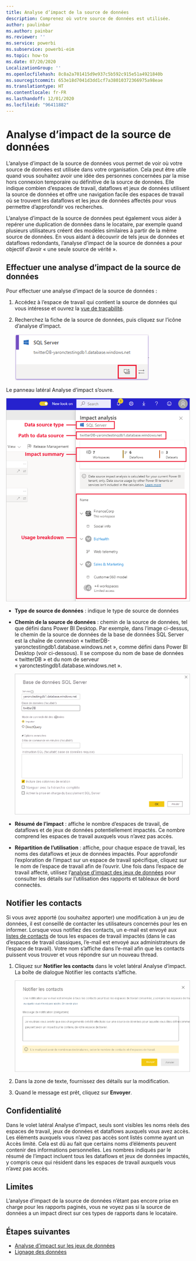```yaml
---
title: Analyse d’impact de la source de données
description: Comprenez où votre source de données est utilisée.
author: paulinbar
ms.author: painbar
ms.reviewer: ''
ms.service: powerbi
ms.subservice: powerbi-eim
ms.topic: how-to
ms.date: 07/20/2020
LocalizationGroup: ''
ms.openlocfilehash: 8c8a2a701415d9e937c5b592c915e51a4921840b
ms.sourcegitcommit: 653e18d7041d3dd1cf7a38010372366975a98eae
ms.translationtype: HT
ms.contentlocale: fr-FR
ms.lasthandoff: 12/01/2020
ms.locfileid: "96411882"
---
```

# <a name="data-source-impact-analysis"></a>Analyse d’impact de la source de données

L’analyse d’impact de la source de données vous permet de voir où votre source de données est utilisée dans votre organisation. Cela peut être utile quand vous souhaitez avoir une idée des personnes concernées par la mise hors connexion temporaire ou définitive de la source de données. Elle indique combien d’espaces de travail, dataflows et jeux de données utilisent la source de données et offre une navigation facile des espaces de travail où se trouvent les dataflows et les jeux de données affectés pour vous permettre d’approfondir vos recherches.

L’analyse d’impact de la source de données peut également vous aider à repérer une duplication de données dans le locataire, par exemple quand plusieurs utilisateurs créent des modèles similaires à partir de la même source de données. En vous aidant à découvrir de tels jeux de données et dataflows redondants, l’analyse d’impact de la source de données a pour objectif d’avoir « une seule source de vérité ».

## <a name="perform-data-source-impact-analysis"></a>Effectuer une analyse d’impact de la source de données

Pour effectuer une analyse d’impact de la source de données :

1. Accédez à l’espace de travail qui contient la source de données qui vous intéresse et ouvrez la [vue de traçabilité](service-data-lineage.md).
1. Recherchez la fiche de la source de données, puis cliquez sur l’icône d’analyse d’impact.

    ![Capture d’écran de la fiche de la source de données montrant le bouton d’analyse d’impact.](media/service-data-source-impact-analysis/data-source-impact-analysis-button.png)
 
Le panneau latéral Analyse d’impact s’ouvre.

![Capture d’écran du volet latéral de l’analyse d’impact de la source de données.](media/service-data-source-impact-analysis/data-source-impact-analyis-side-pane.png)
 
* **Type de source de données** : indique le type de source de données
* **Chemin de la source de données** : chemin de la source de données, tel que défini dans Power BI Desktop. Par exemple, dans l’image ci-dessus, le chemin de la source de données de la base de données SQL Server est la chaîne de connexion « twitterDB-yaronctestingdb1.database.windows.net », comme défini dans Power BI Desktop (voir ci-dessous). Il se compose du nom de base de données « twitterDB » et du nom de serveur « yaronctestingdb1.database.windows.net ».

    ![Capture d’écran de la définition de la chaîne de connexion dans Power BI Desktop.](media/service-data-source-impact-analysis/connection-string-definition-in-desktop.png)
 
* **Résumé de l’impact** : affiche le nombre d’espaces de travail, de dataflows et de jeux de données potentiellement impactés. Ce nombre comprend les espaces de travail auxquels vous n’avez pas accès.
* **Répartition de l’utilisation** : affiche, pour chaque espace de travail, les noms des dataflows et jeux de données impactés. Pour approfondir l’exploration de l’impact sur un espace de travail spécifique, cliquez sur le nom de l’espace de travail afin de l’ouvrir. Une fois dans l’espace de travail affecté, utilisez l’[analyse d’impact des jeux de données](service-dataset-impact-analysis.md) pour consulter les détails sur l’utilisation des rapports et tableaux de bord connectés.

## <a name="notify-contacts"></a>Notifier les contacts

Si vous avez apporté (ou souhaitez apporter) une modification à un jeu de données, il est conseillé de contacter les utilisateurs concernés pour les en informer. Lorsque vous notifiez des contacts, un e-mail est envoyé aux [listes de contacts](service-create-the-new-workspaces.md#create-a-contact-list) de tous les espaces de travail impactés (dans le cas d’espaces de travail classiques, l’e-mail est envoyé aux administrateurs de l’espace de travail). Votre nom s’affiche dans l’e-mail afin que les contacts puissent vous trouver et vous répondre sur un nouveau thread. 

1. Cliquez sur **Notifier les contacts** dans le volet latéral Analyse d’impact. La boîte de dialogue Notifier les contacts s’affiche.

   ![Capture d’écran de la boîte de dialogue de notification des contacts](media/service-data-source-impact-analysis/notify-contacts-dialog.png)

1. Dans la zone de texte, fournissez des détails sur la modification.
1. Quand le message est prêt, cliquez sur **Envoyer**.

## <a name="privacy"></a>Confidentialité

Dans le volet latéral Analyse d’impact, seuls sont visibles les noms réels des espaces de travail, jeux de données et dataflows auxquels vous avez accès. Les éléments auxquels vous n’avez pas accès sont listés comme ayant un Accès limité. Cela est dû au fait que certains noms d’éléments peuvent contenir des informations personnelles.
Les nombres indiqués par le résumé de l’impact incluent tous les dataflows et jeux de données impactés, y compris ceux qui résident dans les espaces de travail auxquels vous n’avez pas accès.

## <a name="limitations"></a>Limites

L’analyse d’impact de la source de données n’étant pas encore prise en charge pour les rapports paginés, vous ne voyez pas si la source de données a un impact direct sur ces types de rapports dans le locataire.

## <a name="next-steps"></a>Étapes suivantes

* [Analyse d’impact sur les jeux de données](service-dataset-impact-analysis.md)
* [Lignage des données](service-data-lineage.md)